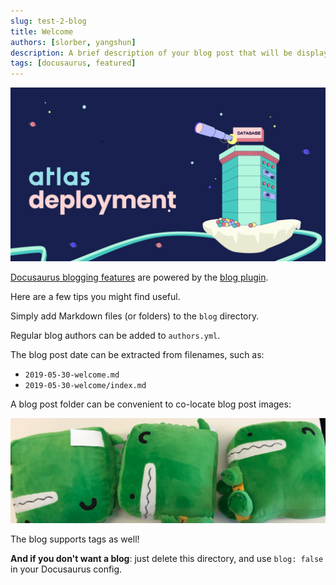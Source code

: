 ```yaml
---
slug: test-2-blog
title: Welcome
authors: [slorber, yangshun]
description: A brief description of your blog post that will be displayed with a larger font size. A brief description of your blog post that will be displayed with a larger font size.
tags: [docusaurus, featured]
---
```


![Docusaurus Plushie](./deployment.png)
<!-- truncate -->

[Docusaurus blogging features](https://docusaurus.io/docs/blog) are powered by the [blog plugin](https://docusaurus.io/docs/api/plugins/@docusaurus/plugin-content-blog).

Here are a few tips you might find useful.



Simply add Markdown files (or folders) to the `blog` directory.

Regular blog authors can be added to `authors.yml`.

The blog post date can be extracted from filenames, such as:

- `2019-05-30-welcome.md`
- `2019-05-30-welcome/index.md`

A blog post folder can be convenient to co-locate blog post images:

![Docusaurus Plushie](./docusaurus-plushie-banner.jpeg)

The blog supports tags as well!

**And if you don't want a blog**: just delete this directory, and use `blog: false` in your Docusaurus config.
